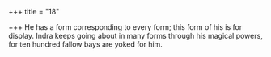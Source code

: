 +++
title = "18"

+++
He has a form corresponding to every form; this form of his is for  display.
Indra keeps going about in many forms through his magical powers, for  ten hundred fallow bays are yoked for him.